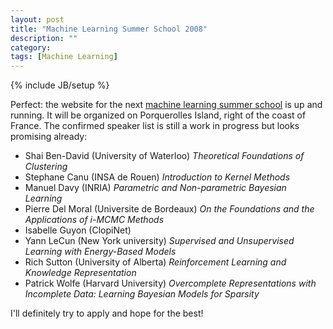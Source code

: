 ```yaml
---
layout: post
title: "Machine Learning Summer School 2008"
description: ""
category:
tags: [Machine Learning]
---
```

{% include JB/setup %}

Perfect: the website for the next [machine learning summer school](http://mlss08.futurs.inria.fr/) is up and running. It will be organized on Porquerolles Island, right of the coast of France. The confirmed speaker list is still a work in progress but looks promising already:
* Shai Ben-David (University of Waterloo) _Theoretical Foundations of Clustering_
* Stephane Canu (INSA de Rouen) _Introduction to Kernel Methods_
* Manuel Davy (INRIA) _Parametric and Non-parametric Bayesian Learning_
* Pierre Del Moral (Universite de Bordeaux) _On the Foundations and the Applications of i-MCMC Methods_
* Isabelle Guyon (ClopiNet)
* Yann LeCun (New York university) _Supervised and Unsupervised Learning with Energy-Based Models_
* Rich Sutton (University of Alberta) _Reinforcement Learning and Knowledge Representation_
* Patrick Wolfe (Harvard University) _Overcomplete Representations with Incomplete Data: Learning Bayesian Models for Sparsity_

I'll definitely try to apply and hope for the best!

